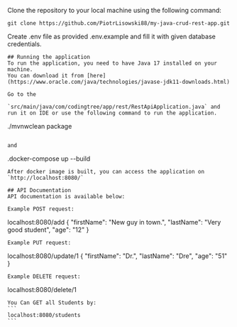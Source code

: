 Clone the repository to your local machine using the following command:
```
git clone https://github.com/PiotrLisowski88/my-java-crud-rest-app.git
```

Create .env file as provided .env.example and fill it with given database credentials. 
```
## Running the application
To run the application, you need to have Java 17 installed on your machine.
You can download it from [here](https://www.oracle.com/java/technologies/javase-jdk11-downloads.html)

Go to the

`src/main/java/com/codingtree/app/rest/RestApiApplication.java` and run it on IDE or use the following command to run the application.
```
./mvnwclean package 
```

and
```    
.docker-compose up --build  
```
After docker image is built, you can access the application on `http://localhost:8080/`

## API Documentation
API documentation is available below:

Example POST request:
```
localhost:8080/add
{
    "firstName": "New guy in town.",
    "lastName": "Very good student",
    "age": "12"
}
````
Example PUT request:
````
localhost:8080/update/1
{
"firstName": "Dr.",
"lastName": "Dre",
"age": "51"
}
````
Example DELETE request:
````    
localhost:8080/delete/1
````
You Can GET all Students by:
```
localhost:8080/students
```




